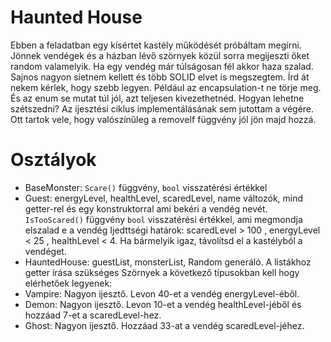# Haunted House

Ebben a feladatban egy kísértet kastély működését próbáltam megírni. Jönnek vendégek és a házban lévő szörnyek közül sorra megijeszti őket random valamelyik. Ha egy vendég már túlságosan fél akkor haza szalad.
Sajnos nagyon sietnem kellett és több SOLID elvet is megszegtem. Írd át nekem kérlek, hogy szebb legyen. Például az encapsulation-t ne törje meg. És az enum se mutat túl jól, azt teljesen kivezethetnéd. Hogyan lehetne szétszedni?
Az ijesztési ciklus implementálásának sem jutottam a végére. Ott tartok vele, hogy valószínűleg a removeIf függvény jól jön majd hozzá.

# Osztályok

- BaseMonster:  `Scare()` függvény, `bool` visszatérési értékkel
- Guest: energyLevel, healthLevel, scaredLevel, name változók, mind getter-rel és egy konstruktorral ami bekéri a vendég nevét. `IsTooScared()` függvény `bool` visszatérési értékkel, ami megmondja elszalad e a vendég
Ijedttségi határok: scaredLevel > 100 , energyLevel < 25 , healthLevel < 4. Ha bármelyik igaz, távolítsd el a kastélyból a vendéget.
- HauntedHouse: guestList, monsterList, Random generáló. A listákhoz getter írása szükséges
Szörnyek a következő típusokban kell hogy elérhetőek legyenek:
- Vampire: Nagyon ijesztő. Levon 40-et a vendég energyLevel-éből.
- Demon: Nagyon ijesztő. Levon 10-et a vendég healthLevel-jéből és hozzáad 7-et a scaredLevel-hez.
- Ghost: Nagyon ijesztő. Hozzáad 33-at a vendég scaredLevel-jéhez.
